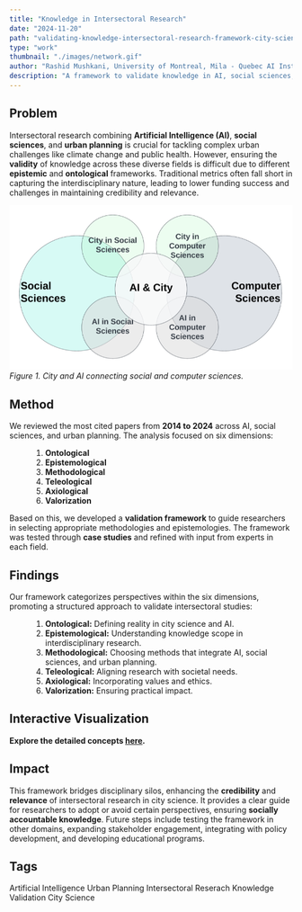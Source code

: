 ```yaml
---
title: "Knowledge in Intersectoral Research"
date: "2024-11-20"
path: "validating-knowledge-intersectoral-research-framework-city-science"
type: "work"
thumbnail: "./images/network.gif"
author: "Rashid Mushkani, University of Montreal, Mila - Quebec AI Institute"
description: "A framework to validate knowledge in AI, social sciences, and urban planning for credible city science."
---
```


## Problem

Intersectoral research combining **Artificial Intelligence (AI)**, **social sciences**, and **urban planning** is crucial for tackling complex urban challenges like climate change and public health. However, ensuring the **validity** of knowledge across these diverse fields is difficult due to different **epistemic** and **ontological** frameworks. Traditional metrics often fall short in capturing the interdisciplinary nature, leading to lower funding success and challenges in maintaining credibility and relevance.

![City and AI connecting social and computer sciences](./images/city_in_cs_sankey.png)
*Figure 1. City and AI connecting social and computer sciences.*


## Method

We reviewed the most cited papers from **2014 to 2024** across AI, social sciences, and urban planning. The analysis focused on six dimensions:

<div style="margin-left: 40px;">

1. **Ontological**
2. **Epistemological**
3. **Methodological**
4. **Teleological**
5. **Axiological**
6. **Valorization**

</div>

Based on this, we developed a **validation framework** to guide researchers in selecting appropriate methodologies and epistemologies. The framework was tested through **case studies** and refined with input from experts in each field.

## Findings

Our framework categorizes perspectives within the six dimensions, promoting a structured approach to validate intersectoral studies:

<div style="margin-left: 40px;">

  1. **Ontological:** Defining reality in city science and AI.
  2. **Epistemological:** Understanding knowledge scope in interdisciplinary research.
  3. **Methodological:** Choosing methods that integrate AI, social sciences, and urban planning.
  4. **Teleological:** Aligning research with societal needs.
  5. **Axiological:** Incorporating values and ethics.
  6. **Valorization:** Ensuring practical impact.

</div>

## Interactive Visualization
**Explore the detailed concepts [here](https://mid-spaces.github.io/landing-page/network.html).**

## Impact

This framework bridges disciplinary silos, enhancing the **credibility** and **relevance** of intersectoral research in city science. It provides a clear guide for researchers to adopt or avoid certain perspectives, ensuring **socially accountable knowledge**. Future steps include testing the framework in other domains, expanding stakeholder engagement, integrating with policy development, and developing educational programs.

## Tags

<div class="tags">
  <span class="tag">Artificial Intelligence</span>
  <span class="tag">Urban Planning</span>
  <span class="tag">Intersectoral Reserach</span>
  <span class="tag">Knowledge Validation</span>
  <span class="tag">City Science</span>
</div>